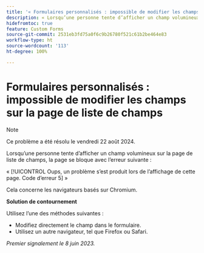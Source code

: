 ```yaml
---
title: '« Formulaires personnalisés : impossible de modifier les champs sur la page de liste de champs »'
description: « Lorsqu’une personne tente d’afficher un champ volumineux sur la page de liste de champs, la page se bloque avec une erreur. Une solution de contournement est disponible. »
hidefromtoc: true
feature: Custom Forms
source-git-commit: 2531eb3fd75a0f6c9b26780f521c61b2be464e83
workflow-type: ht
source-wordcount: '113'
ht-degree: 100%

---
```



# Formulaires personnalisés : impossible de modifier les champs sur la page de liste de champs

>[!NOTE]
>
>Ce problème a été résolu le vendredi 22 août 2024.

Lorsqu’une personne tente d’afficher un champ volumineux sur la page de liste de champs, la page se bloque avec l’erreur suivante :

« [!UICONTROL Oups, un problème s’est produit lors de l’affichage de cette page. Code d’erreur 5] »

Cela concerne les navigateurs basés sur Chromium.

**Solution de contournement**

Utilisez l’une des méthodes suivantes :

* Modifiez directement le champ dans le formulaire.
* Utilisez un autre navigateur, tel que Firefox ou Safari.

_Premier signalement le 8 juin 2023._
